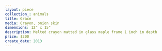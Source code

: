 ```yaml
---
layout: piece
collection_: animals
title: Grace
media: Crayon, onion skin
dimensions: 12" x 15"
description: Melted crayon matted in glass maple frame 1 inch in depth.
price: $200
create_date: 2013
---
```

